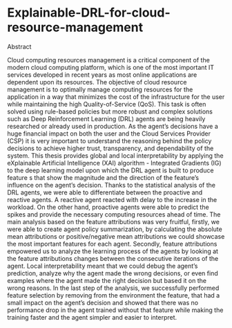# Explainable-DRL-for-cloud-resource-management

Abstract

Cloud computing resources management is a critical component of the modern cloud
computing platform, which is one of the most important IT services developed in recent
years as most online applications are dependent upon its resources. The objective of cloud
resource management is to optimally manage computing resources for the application in a
way that minimizes the cost of the infrastructure for the user while maintaining the high
Quality-of-Service (QoS). This task is often solved using rule-based policies but more robust
and complex solutions such as Deep Reinforcement Learning (DRL) agents are being heavily researched or already used in production. As the agent’s decisions have a huge financial
impact on both the user and the Cloud Services Provider (CSP) it is very important to understand the reasoning behind the policy decisions to achieve higher trust, transparency, and
dependability of the system. This thesis provides global and local interpretability by applying the eXplainable Artificial Intelligence (XAI) algorithm - Integrated Gradients (IG) to the
deep learning model upon which the DRL agent is built to produce feature s that show the
magnitude and the direction of the feature’s influence on the agent’s decision. Thanks to the
statistical analysis of the DRL agents, we were able to differentiate between the proactive
and reactive agents. A reactive agent reacted with delay to the increase in the workload. On
the other hand, proactive agents were able to predict the spikes and provide the necessary
computing resources ahead of time. The main analysis based on the feature attributions was
very fruitful, firstly, we were able to create agent policy summarization, by calculating the
absolute mean attributions or positive/negative mean attributions we could showcase the most
important features for each agent. Secondly, feature attributions empowered us to analyze the
learning process of the agents by looking at the feature attributions changes between the consecutive iterations of the agent. Local interpretability meant that we could debug the agent’s
prediction, analyze why the agent made the wrong decisions, or even find examples where
the agent made the right decision but based it on the wrong reasons. In the last step of the
analysis, we successfully performed feature selection by removing from the environment the
feature, that had a small impact on the agent’s decision and showed that there was no performance drop in the agent trained without that feature while making the training faster and the
agent simpler and easier to interpret.
